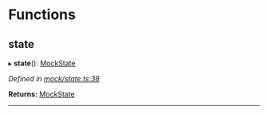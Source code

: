 

# Functions

<a id="state"></a>

##  state

▸ **state**(): [MockState](_mock_types_d_.md#mockstate)

*Defined in [mock/state.ts:38](https://github.com/polkadot-js/api/blob/c026ecb/packages/api-provider/src/mock/state.ts#L38)*

**Returns:** [MockState](_mock_types_d_.md#mockstate)

___

